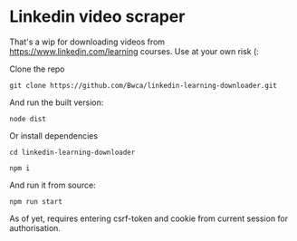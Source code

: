 # Linkedin video scraper

That's a wip for downloading videos from https://www.linkedin.com/learning courses. Use at your own risk (:

Clone the repo

`git clone https://github.com/Bwca/linkedin-learning-downloader.git`

And run the built version:

`node dist`

Or install dependencies

`cd linkedin-learning-downloader`

`npm i`

And run it from source:

`npm run start`

As of yet, requires entering csrf-token and cookie from current session for authorisation.
